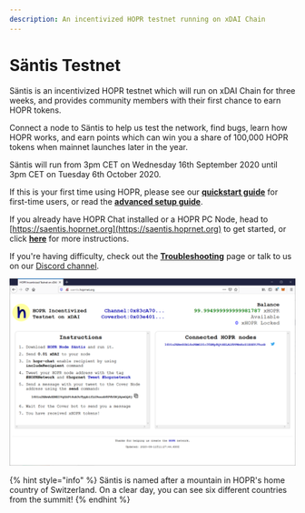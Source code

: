 ```yaml
---
description: An incentivized HOPR testnet running on xDAI Chain
---
```


# Säntis Testnet

Säntis is an incentivized HOPR testnet which will run on xDAI Chain for three weeks, and provides community members with their first chance to earn HOPR tokens.  
  
Connect a node to Säntis to help us test the network, find bugs, learn how HOPR works, and earn points which can win you a share of 100,000 HOPR tokens when mainnet launches later in the year.

Säntis will run from 3pm CET on Wednesday 16th September 2020 until 3pm CET on Tuesday 6th October 2020.  
  
If this is your first time using HOPR, please see our [**quickstart guide**](quickstart.md) for first-time users, or read the [**advanced setup guide**](setup.md).  
  
If you already have HOPR Chat installed or a HOPR PC Node, head to [https://saentis.hoprnet.org](https://saentis.hoprnet.org) to get started, or click [**here**](getting-started.md) for more instructions.   
  
If you're having difficulty, check out the [**Troubleshooting**](troubleshooting.md) page or talk to us on our [Discord channel](https://discord.gg/wUSYqpD).

![The S&#xE4;ntis web interface](../../.gitbook/assets/saentis-ui%20%281%29.png)

{% hint style="info" %}
Säntis is named after a mountain in HOPR's home country of Switzerland. On a clear day, you can see six different countries from the summit!
{% endhint %}

